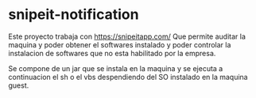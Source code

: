 # snipeit-notification

Este proyecto trabaja con https://snipeitapp.com/
Que permite auditar la maquina y poder obtener el softwares instalado y poder controlar la instalacion de softwares 
que no esta habilitado por la empresa. 

Se compone de un jar que se instala en la maquina y se ejecuta a continuacion el sh o el vbs despendiendo 
del SO instalado en la maquina guest.

